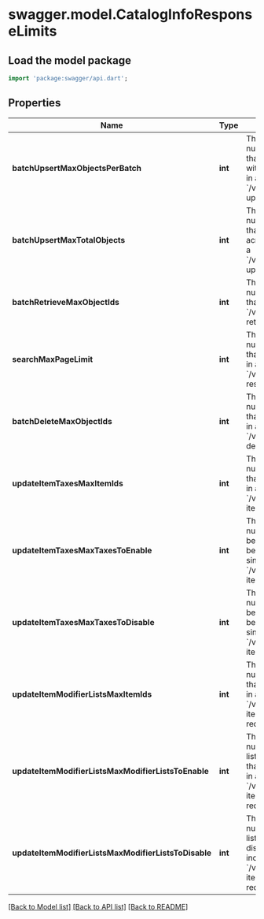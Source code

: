 # swagger.model.CatalogInfoResponseLimits

## Load the model package
```dart
import 'package:swagger/api.dart';
```

## Properties
Name | Type | Description | Notes
------------ | ------------- | ------------- | -------------
**batchUpsertMaxObjectsPerBatch** | **int** | The maximum number of objects that may appear within a single batch in a &#x60;/v2/catalog/batch-upsert&#x60; request. | [optional] [default to null]
**batchUpsertMaxTotalObjects** | **int** | The maximum number of objects that may appear across all batches in a &#x60;/v2/catalog/batch-upsert&#x60; request. | [optional] [default to null]
**batchRetrieveMaxObjectIds** | **int** | The maximum number of object IDs that may appear in a &#x60;/v2/catalog/batch-retrieve&#x60; request. | [optional] [default to null]
**searchMaxPageLimit** | **int** | The maximum number of results that may be returned in a page of a &#x60;/v2/catalog/search&#x60; response. | [optional] [default to null]
**batchDeleteMaxObjectIds** | **int** | The maximum number of object IDs that may be included in a single &#x60;/v2/catalog/batch-delete&#x60; request. | [optional] [default to null]
**updateItemTaxesMaxItemIds** | **int** | The maximum number of item IDs that may be included in a single &#x60;/v2/catalog/update-item-taxes&#x60; request. | [optional] [default to null]
**updateItemTaxesMaxTaxesToEnable** | **int** | The maximum number of tax IDs to be enabled that may be included in a single &#x60;/v2/catalog/update-item-taxes&#x60; request. | [optional] [default to null]
**updateItemTaxesMaxTaxesToDisable** | **int** | The maximum number of tax IDs to be disabled that may be included in a single &#x60;/v2/catalog/update-item-taxes&#x60; request. | [optional] [default to null]
**updateItemModifierListsMaxItemIds** | **int** | The maximum number of item IDs that may be included in a single &#x60;/v2/catalog/update-item-modifier-lists&#x60; request. | [optional] [default to null]
**updateItemModifierListsMaxModifierListsToEnable** | **int** | The maximum number of modifier list IDs to be enabled that may be included in a single &#x60;/v2/catalog/update-item-modifier-lists&#x60; request. | [optional] [default to null]
**updateItemModifierListsMaxModifierListsToDisable** | **int** | The maximum number of modifier list IDs to be disabled that may be included in a single &#x60;/v2/catalog/update-item-modifier-lists&#x60; request. | [optional] [default to null]

[[Back to Model list]](../README.md#documentation-for-models) [[Back to API list]](../README.md#documentation-for-api-endpoints) [[Back to README]](../README.md)

